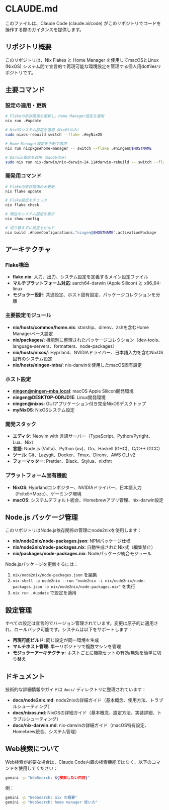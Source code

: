 # CLAUDE.md

このファイルは、Claude Code (claude.ai/code) がこのリポジトリでコードを操作する際のガイダンスを提供します。

## リポジトリ概要

このリポジトリは、Nix Flakes と Home Manager を使用してmacOSとLinux (NixOS) システム間で宣言的で再現可能な環境設定を管理する個人用dotfilesリポジトリです。

## 主要コマンド

### 設定の適用・更新
```bash
# Flakeの依存関係を更新し、Home Manager設定を適用
nix run .#update

# NixOSシステム設定を適用（NixOSのみ）
sudo nixos-rebuild switch --flake .#myNixOS

# Home Manager設定を手動で適用
nix run nixpkgs#home-manager -- switch --flake .#ningen@$HOSTNAME

# Darwin設定を適用（macOSのみ）
sudo nix run nix-darwin/nix-darwin-24.11#darwin-rebuild -- switch --flake .#ningen
```

### 開発用コマンド
```bash
# Flakeの依存関係のみ更新
nix flake update

# Flake設定をチェック
nix flake check

# 現在のシステム設定を表示
nix show-config

# 切り替えずに設定をビルド
nix build .#homeConfigurations."ningen@$HOSTNAME".activationPackage
```

## アーキテクチャ

### Flake構造
- **flake.nix**: 入力、出力、システム設定を定義するメイン設定ファイル
- **マルチプラットフォーム対応**: aarch64-darwin (Apple Silicon) と x86_64-linux
- **モジュラー設計**: 共通設定、ホスト固有設定、パッケージコレクションを分離

### 主要設定モジュール
- **nix/hosts/common/home.nix**: starship、direnv、zshを含むHome Managerベース設定
- **nix/packages/**: 機能別に整理されたパッケージコレクション（dev-tools、language-servers、formatters、node-packages）
- **nix/hosts/nixos/**: Hyprland、NVIDIAドライバー、日本語入力を含むNixOS固有のシステム設定
- **nix/hosts/ningen-mba/**: nix-darwinを使用したmacOS固有設定

### ホスト設定
- **ningen@ningen-mba.local**: macOS Apple Silicon開発環境
- **ningen@DESKTOP-0DRJD1E**: Linux開発環境
- **ningen@nixos**: GUIアプリケーション付き完全NixOSデスクトップ
- **myNixOS**: NixOSシステム設定

### 開発スタック
- **エディタ**: Neovim with 言語サーバー（TypeScript、Python/Pyright、Lua、Nix）
- **言語**: Node.js (Volta)、Python (uv)、Go、Haskell (GHC)、C/C++ (GCC)
- **ツール**: Git、Lazygit、Docker、Tmux、Direnv、AWS CLI v2
- **フォーマッター**: Prettier、Black、Stylua、nixfmt

### プラットフォーム固有機能
- **NixOS**: Hyprlandコンポジター、NVIDIAドライバー、日本語入力（Fcitx5+Mozc）、ゲーミング環境
- **macOS**: システムデフォルト統合、Homebrewアプリ管理、nix-darwin設定

## Node.js パッケージ管理

このリポジトリはNode.js依存関係の管理にnode2nixを使用します：
- **nix/node2nix/node-packages.json**: NPMパッケージ仕様
- **nix/node2nix/node-packages.nix**: 自動生成されたNix式（編集禁止）
- **nix/packages/node-packages.nix**: Nodeパッケージ統合モジュール

Node.jsパッケージを更新するには：
1. `nix/node2nix/node-packages.json` を編集
2. `nix-shell -p node2nix --run "node2nix -i nix/node2nix/node-packages.json -o nix/node2nix/node-packages.nix"` を実行
3. `nix run .#update` で設定を適用

## 設定管理

すべての設定は宣言的でバージョン管理されています。変更は原子的に適用され、ロールバック可能です。システムは以下をサポートします：
- **再現可能ビルド**: 同じ設定が同一環境を生成
- **マルチホスト管理**: 単一リポジトリで複数マシンを管理
- **モジュラーアーキテクチャ**: ホストごとに機能セットの有効/無効を簡単に切り替え

## ドキュメント

技術的な詳細情報やガイドは `docs/` ディレクトリに整理されています：

- **docs/node2nix.md**: node2nixの詳細ガイド（基本概念、使用方法、トラブルシューティング）
- **docs/nixos.md**: NixOSの詳細ガイド（基本概念、設定方法、実装詳細、トラブルシューティング）
- **docs/nix-darwin.md**: nix-darwinの詳細ガイド（macOS特有設定、Homebrew統合、システム管理）

## Web検索について

Web検索が必要な場合は、Claude Code内蔵の検索機能ではなく、以下のコマンドを使用してください：

```bash
gemini -p "WebSearch: ${検索したい内容}"
```

例：
```bash
gemini -p "WebSearch: nix の概要"
gemini -p "WebSearch: home manager 使い方"
```